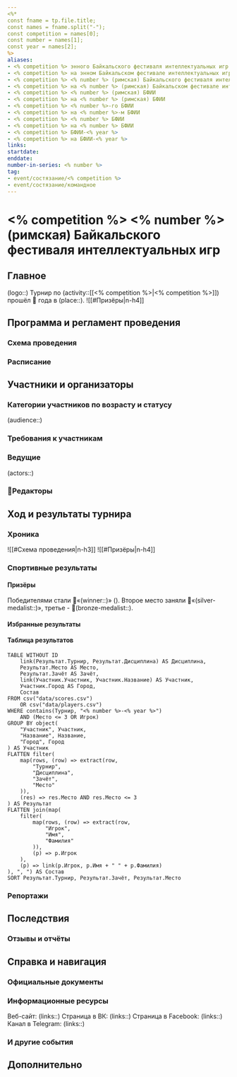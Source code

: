 ```yaml
---
<%*
const fname = tp.file.title;
const names = fname.split("-"); 
const competition = names[0];
const number = names[1];
const year = names[2];
%>
aliases:
- <% competition %> энного Байкальского фестиваля интеллектуальных игр
- <% competition %> на энном Байкальском фестивале интеллектуальных игр
- <% competition %> <% number %> (римская) Байкальского фестиваля интеллектуальных игр
- <% competition %> на <% number %> (римская) Байкальском фестивале интеллектуальных игр
- <% competition %> <% number %> (римская) БФИИ
- <% competition %> на <% number %> (римская) БФИИ
- <% competition %> <% number %>-го БФИИ
- <% competition %> на <% number %>-м БФИИ
- <% competition %> <% number %> БФИИ
- <% competition %> на <% number %> БФИИ
- <% competition %> БФИИ-<% year %>
- <% competition %> на БФИИ-<% year %>
links: 
startdate:
enddate:
number-in-series: <% number %>
tag: 
- event/состязание/<% competition %>
- event/состязание/командное
---
```

# <% competition %> <% number %> (римская) Байкальского фестиваля интеллектуальных игр

## Главное

(logo::)
Турнир по (activity::[[<% competition %>|<% competition %>]]) прошёл 📅 года в (place::). 
![[#Призёры|n-h4]]

## Программа и регламент проведения

### Схема проведения

### Расписание

## Участники и организаторы

### Категории участников по возрасту и статусу

(audience::)

### Требования к участникам

### Ведущие

(actors::)

### 📝Редакторы

## Ход и результаты турнира

### Хроника

![[#Схема проведения|n-h3]]
![[#Призёры|n-h4]]

### Спортивные результаты

#### Призёры

Победителями стали 🥇«(winner::)» (). Второе место заняли 🥈«(silver-medalist::)», третье - 🥉(bronze-medalist::).

#### Избранные результаты

#### Таблица результатов

```dataview
TABLE WITHOUT ID 
	link(Результат.Турнир, Результат.Дисциплина) AS Дисциплина,
	Результат.Место AS Место,
	Результат.Зачёт AS Зачёт,
	link(Участник.Участник, Участник.Название) AS Участник,
	Участник.Город AS Город,
	Состав
FROM csv("data/scores.csv")
	OR csv("data/players.csv")
WHERE contains(Турнир, "<% number %>-<% year %>")
	AND (Место <= 3 OR Игрок)
GROUP BY object(
	"Участник", Участник, 
	"Название", Название, 
	"Город", Город
) AS Участник
FLATTEN filter(
	map(rows, (row) => extract(row, 
		"Турнир", 
		"Дисциплина", 
		"Зачёт", 
		"Место"
	)),
	(res) => res.Место AND res.Место <= 3
) AS Результат
FLATTEN join(map(
	filter(
		map(rows, (row) => extract(row, 
			"Игрок", 
			"Имя", 
			"Фамилия"
		)),
		(p) => p.Игрок
	), 
	(p) => link(p.Игрок, p.Имя + " " + p.Фамилия)
), ", ") AS Состав
SORT Результат.Турнир, Результат.Зачёт, Результат.Место

```
### Репортажи

## Последствия

### Отзывы и отчёты

## Справка и навигация

### Официальные документы

### Информационные ресурсы

Веб-сайт: (links::)
Страница в ВК: (links::)
Страница в Facebook: (links::)
Канал в Telegram: (links::)

### И другие события

## Дополнительно

